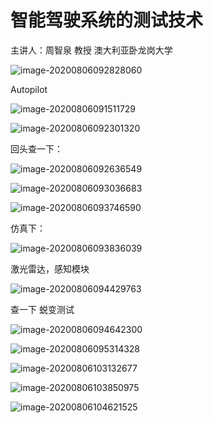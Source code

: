 # 智能驾驶系统的测试技术

主讲人：周智泉 教授 澳大利亚卧龙岗大学

![image-20200806092828060](https://gitee.com/wugenqiang/PictureBed/raw/master/images01/20200806092829.png)

Autopilot

![image-20200806091511729](https://gitee.com/wugenqiang/PictureBed/raw/master/images01/20200806091557.png)

![image-20200806092301320](https://gitee.com/wugenqiang/PictureBed/raw/master/images01/20200806092303.png)

回头查一下：

![image-20200806092636549](https://gitee.com/wugenqiang/PictureBed/raw/master/images01/20200806092637.png)

![image-20200806093036683](https://gitee.com/wugenqiang/PictureBed/raw/master/images01/20200806093037.png)

![image-20200806093746590](https://gitee.com/wugenqiang/PictureBed/raw/master/images01/20200806093747.png)

仿真下：

![image-20200806093836039](https://gitee.com/wugenqiang/PictureBed/raw/master/images01/20200806093837.png)

激光雷达，感知模块

![image-20200806094429763](https://gitee.com/wugenqiang/PictureBed/raw/master/images01/20200806094431.png)

查一下 蜕变测试

![image-20200806094642300](https://gitee.com/wugenqiang/PictureBed/raw/master/images01/20200806094643.png)

![image-20200806095314328](https://gitee.com/wugenqiang/PictureBed/raw/master/images01/20200806095315.png)



![image-20200806103132677](https://gitee.com/wugenqiang/PictureBed/raw/master/images01/20200806103134.png)

![image-20200806103850975](https://gitee.com/wugenqiang/PictureBed/raw/master/images01/20200806103851.png)

![image-20200806104621525](https://gitee.com/wugenqiang/PictureBed/raw/master/images01/20200806104622.png)